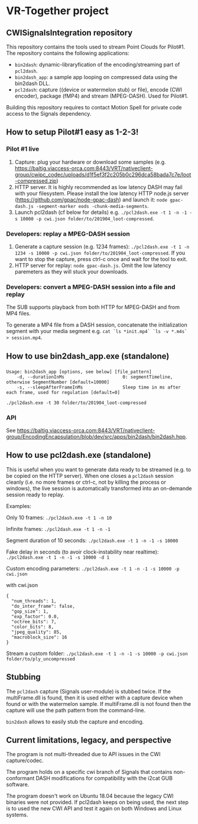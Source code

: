 # VR-Together project

## CWISignalsIntegration repository

This repository contains the tools used to stream Point Clouds for Pilot#1. The repository contains the following applications:
 - ```bin2dash```: dynamic-libraryfication of the encoding/streaming part of ```pcl2dash```.
 - ```bin2dash_app```: a sample app looping on compressed data using the bin2dash DLL.
 - ```pcl2dash```: capture ((device or watermelon stub) or file), encode (CWI encoder), package (fMP4) and stream (MPEG-DASH). Used for Pilot#1.
 
Building this repository requires to contact Motion Spell for private code access to the Signals dependency.

## How to setup Pilot#1 easy as 1-2-3!

### Pilot #1 live

 1. Capture: plug your hardware or download some samples (e.g. https://baltig.viaccess-orca.com:8443/VRT/nativeclient-group/cwipc_codec/uploads/d1f5ef3f2c205b0c296dca58bada7c7e/loot-compressed.zip)
 2. HTTP server. It is highly recommended as low latency DASH may fail with your filesystem. Please install the low latency HTTP node.js server (https://github.com/gpac/node-gpac-dash) and launch it: ```node gpac-dash.js -segment-marker eods -chunk-media-segments```.
 3. Launch pcl2dash (cf below for details) e.g. ```./pcl2dash.exe -t 1 -n -1 -s 10000 -p cwi.json folder/to/201904_loot-compressed```.

### Developers: replay a MPEG-DASH session

 1. Generate a capture session (e.g. 1234 frames): ```./pcl2dash.exe -t 1 -n 1234 -s 10000 -p cwi.json folder/to/201904_loot-compressed```. If you want to stop the capture, press ctrl-c once and wait for the tool to exit.
 2. HTTP server for replay: ```node gpac-dash.js```. Omit the low latency paremeters as they will stuck your downloads.

### Developers: convert a MPEG-DASH session into a file and replay

The SUB supports playback from both HTTP for MPEG-DASH and from MP4 files.

To generate a MP4 file from a DASH session, concatenate the initialization segment with your media segment e.g. ```cat `ls *init.mp4` `ls -v *.m4s` > session.mp4```.

## How to use bin2dash_app.exe (standalone)

###

```
Usage: bin2dash_app [options, see below] [file_pattern]
    -d, --durationInMs                      0: segmentTimeline, otherwise SegmentNumber [default=10000]
    -s, --sleepAfterFrameInMs               Sleep time in ms after each frame, used for regulation [default=0]
```

```./pcl2dash.exe -t 30 folder/to/201904_loot-compressed```

### API

See https://baltig.viaccess-orca.com:8443/VRT/nativeclient-group/EncodingEncapsulation/blob/dev/src/apps/bin2dash/bin2dash.hpp.

## How to use pcl2dash.exe (standalone)

This is useful when you want to generate data ready to be streamed (e.g. to be copied on the HTTP server). When one closes a ```pcl2dash``` session cleanly (i.e. no more frames or ctrl-c, not by killing the process or windows), the live session is automatically transformed into an on-demande session ready to replay.

Examples:

Only 10 frames:
```./pcl2dash.exe -t 1 -n 10```

Infinite frames:
```./pcl2dash.exe -t 1 -n -1```

Segment duration of 10 seconds:
```./pcl2dash.exe -t 1 -n -1 -s 10000```

Fake delay in seconds (to avoir clock-instability near realtime):
```./pcl2dash.exe -t 1 -n -1 -s 10000 -d 1```

Custom encoding parameters:
```./pcl2dash.exe -t 1 -n -1 -s 10000 -p cwi.json```

with cwi.json
```
{
  "num_threads": 1,
  "do_inter_frame": false,
  "gop_size": 1,
  "exp_factor": 0.0,
  "octree_bits": 7,
  "color_bits": 8,
  "jpeg_quality": 85,
  "macroblock_size": 16
}
```

Stream a custom folder:
```./pcl2dash.exe -t 1 -n -1 -s 10000 -p cwi.json folder/to/ply_uncompressed```

## Stubbing

The ```pcl2dash``` capture (Signals user-module) is stubbed twice. If the multiFrame.dll is found, then it is used either with a capture device when found or with the watermelon sample. If multiFrame.dll is not found then the capture will use the path pattern from the command-line.

```bin2dash``` allows to easily stub the capture and encoding.

## Current limitations, legacy, and perspective

The program is not multi-threaded due to API issues in the CWI capture/codec.

The program holds on a specific cwi branch of Signals that contains non-conformant DASH modifications for compatibility with the i2cat GUB software.

The program doesn't work on Ubuntu 18.04 because the legacy CWI binaries were not provided. If pcl2dash keeps on being used, the next step is to used the new CWI API and test it again on both Windows and Linux systems.
